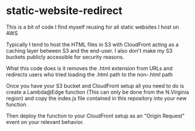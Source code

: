 # static-website-redirect
This is a bit of code I find myself reusing for all static websites I host on AWS

Typically I tend to host the HTML files in S3 with CloudFront acting as a caching layer between S3 and the end-user.
I also don't make my S3 buckets publicly accessible for security reasons.

What this code does is it removes the .html extension from URLs and redirects users who tried loading the .html path to the non-.html path

Once you have your S3 bucket and CloudFront setup all you need to do is create a Lambda@Edge function (This can only be done from the N.Virginia region) and copy the index.js file contained in this repository into your new function.

Then deploy the function to your CloudFront setup as an "Origin Request" event on your relevant behavior.
